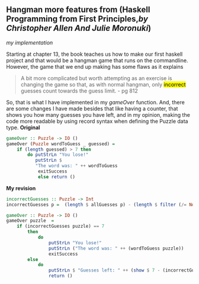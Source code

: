 ## Hangman more features from (Haskell Programming from First Principles,*by Christopher Allen And Julie Moronuki*) 
*my implementation*

Starting at chapter 13, the book teaches us how to make our
first haskell project and that would be a hangman game that runs
on the commandline. 
However, the game that we end up making has some flaws as it explains

> A bit more complicated but worth attempting as an exercise is changing
> the game so that, as with normal hangman, only <mark>incorrect</mark>
> guesses count towards the guess limit. - pg 812

So, that is what I have implemented in my *gameOver* function.
And, there are some changes I have made besides that like having a counter,
that shows you how many guesses you have left, and in my opinion,
making the code more readable by using record syntax when defining the
Puzzle data type. 
**Original** 
```haskell
gameOver :: Puzzle -> IO ()
gameOver (Puzzle wordToGuess _ guessed) =
    if (length guessed) > 7 then
        do putStrLn "You lose!"
           putStrLn $
           "The word was: " ++ wordToGuess
            exitSuccess
            else return ()
```


**My revision**
```haskell 
incorrectGuesses :: Puzzle -> Int
incorrectGuesses p =  (length $ allGuesses p) - (length $ filter (/= Nothing) (nub $ correctGuesses p))

gameOver :: Puzzle -> IO () 
gameOver puzzle  = 
    if (incorrectGuesses puzzle) == 7 
        then
            do 
                putStrLn "You lose!" 
                putStrLn ("The word was: " ++ (wordToGuess puzzle))
                exitSuccess
        else 
            do
                putStrLn $ "Guesses left: " ++ (show $ 7 - (incorrectGuesses puzzle))
                return () 
```
